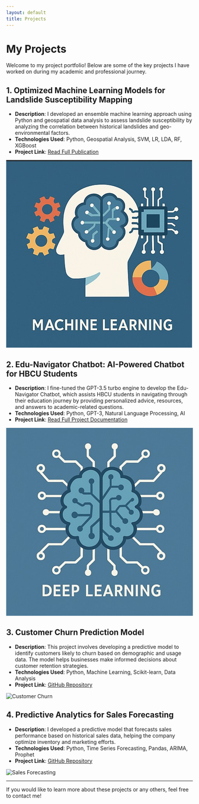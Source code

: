 ```yaml
---
layout: default
title: Projects
---
```


# My Projects

Welcome to my project portfolio! Below are some of the key projects I have worked on during my academic and professional journey.

## 1. Optimized Machine Learning Models for Landslide Susceptibility Mapping
- **Description**: I developed an ensemble machine learning approach using Python and geospatial data analysis to assess landslide susceptibility by analyzing the correlation between historical landslides and geo-environmental factors.
- **Technologies Used**: Python, Geospatial Analysis, SVM, LR, LDA, RF, XGBoost
- **Project Link**: [Read Full Publication](https://www.sciencedirect.com/science/article/pii/S1574954124001250)

![Machine Learning](assets/img/machine-learning.jpg)

## 2. Edu-Navigator Chatbot: AI-Powered Chatbot for HBCU Students
- **Description**: I fine-tuned the GPT-3.5 turbo engine to develop the Edu-Navigator Chatbot, which assists HBCU students in navigating through their education journey by providing personalized advice, resources, and answers to academic-related questions.
- **Technologies Used**: Python, GPT-3, Natural Language Processing, AI
- **Project Link**: [Read Full Project Documentation](#)

![Deep Learning](assets/img/deeplearning.jpg)

## 3. Customer Churn Prediction Model
- **Description**: This project involves developing a predictive model to identify customers likely to churn based on demographic and usage data. The model helps businesses make informed decisions about customer retention strategies.
- **Technologies Used**: Python, Machine Learning, Scikit-learn, Data Analysis
- **Project Link**: [GitHub Repository](#)

![Customer Churn](assets/img/customer-churn.jpg)

## 4. Predictive Analytics for Sales Forecasting
- **Description**: I developed a predictive model that forecasts sales performance based on historical sales data, helping the company optimize inventory and marketing efforts.
- **Technologies Used**: Python, Time Series Forecasting, Pandas, ARIMA, Prophet
- **Project Link**: [GitHub Repository](#)

![Sales Forecasting](assets/img/sales-forecasting.jpg)

---

If you would like to learn more about these projects or any others, feel free to contact me!
